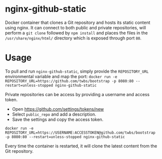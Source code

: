 # nginx-github-static
Docker container that clones a Git repository and hosts its static content using nginx. It can connect to both public and private repositories, will perform a `git clone` followed by `npm install` and places the files in the `/usr/share/nginx/html/` directory which is exposed through port `80`.

# Usage

To pull and run `nginx-github-static`, simply provide the `REPOSITORY_URL` environmental variable and map the port:
`docker run -e REPOSITORY_URL=https://github.com/twbs/bootstrap -p 8080:80 --restart=unless-stopped nginx-github-static`

Private repositories can be access by providing a username and access token.

* Open https://github.com/settings/tokens/new
* Select `public_repo` and add a description.
* Save the settings and copy the access token.

`docker run -e REPOSITORY_URL=https://USERNAME:ACCESSTOKEN@github.com/twbs/bootstrap -p 8080:80 --restart=unless-stopped nginx-github-static`

Every time the container is restarted, it will clone the latest content from the Git repository.
